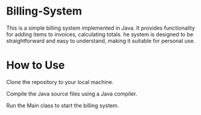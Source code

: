 # Billing-System
This is a simple billing system implemented in Java. It provides functionality for adding items to invoices, calculating totals. he system is designed to be straightforward and easy to understand, making it suitable for personal use.

# How to Use

Clone the repository to your local machine.

Compile the Java source files using a Java compiler.

Run the Main class to start the billing system.
